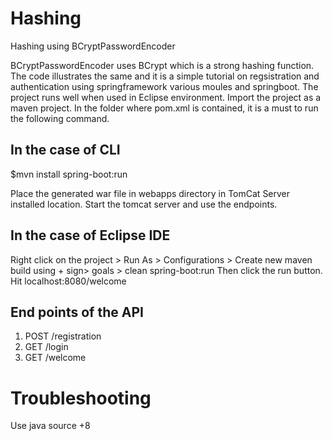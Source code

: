 # Hashing 
Hashing using BCryptPasswordEncoder

 BCryptPasswordEncoder uses BCrypt which is a strong hashing function. The code illustrates the same and it is a simple tutorial on regsistration and authentication using springframework various moules and springboot. The project runs well when used in Eclipse environment. Import the project as a maven project. In the folder where pom.xml is contained, it is a must to run the following command.
 
 In the case of CLI
 ----------------------------
 $mvn install spring-boot:run
 
 Place the generated war file in webapps directory in TomCat Server installed location.
 Start the tomcat server and use the endpoints.
 
 In the case of Eclipse IDE
 ------------------------------
 Right click on the project > Run As > Configurations > Create new maven build using + sign> goals > clean spring-boot:run
 Then click the run button. 
 Hit localhost:8080/welcome
 


End points of the API
------------------------------
1. POST /registration
2. GET /login
3. GET /welcome

# Troubleshooting
Use java source +8
